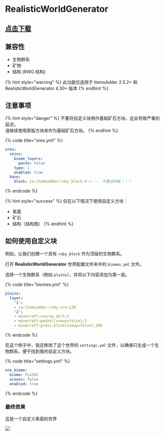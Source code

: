 # RealisticWorldGenerator

## [点击下载](https://www.spigotmc.org/resources/realisticworldgenerator-1-8-8-1-16-x.15905/)

## 兼容性

* 生物群系
* 矿物
* 结构 (RWG 结构)

{% hint style="warning" %}
此功能仅适用于 ItemsAdder 2.5.2+ 和 RealisticWorldGenerator 4.30+ 版本
{% endhint %}

## 注意事项

{% hint style="danger" %}
不要将自定义块用作基础矿石方块。这会导致严重的延迟。\
请继续使用原版方块来作为基础矿石方块。
{% endhint %}

{% code title="ores.yml" %}
```yaml
ores:
  veins:
    biome_layers:
      paste: false
    type: 1
    enabled: true
  base:
    block: ia:itemsadder:ruby_block # <---- 不要这样做！！！
```
{% endcode %}

{% hint style="success" %}
仅在以下情况下使用自定义方块：

* 表面
* 矿石
* 结构（结构图）
{% endhint %}

## 如何使用自定义块

例如，让我们创建一个具有 `ruby_block` 作为顶层的生物群系。

打开 **RealisticWorldGenerator** 世界配置文件夹中的 `biomes.yml` 文件。

选择一个生物群系（例如 `plains`），并将以下内容添加为第一层。

{% code title="biomes.yml" %}
```yaml
plains:
  layer:
    '1':
    - ia:itemsadder:ruby_ore;120
    '2':
    - minecraft:coarse_dirt;2
    - minecraft:podzol[snowy=false];5
    - minecraft:grass_block[snowy=false];100
```
{% endcode %}

在这个例子中，我还修改了这个世界的 `settings.yml` 文件，以确保只生成一个生物群系，便于找到我的自定义方块。

{% code title="settings.yml" %}
```yaml
one_biome:
  biome: PLAINS
  oceans: false
  enabled: true
```
{% endcode %}

### 最终效果

这是一个自定义表面的世界

![](<../../.gitbook/assets/image (41) (1).png>)
